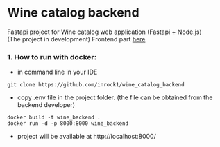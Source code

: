 # Wine catalog backend
Fastapi project for Wine catalog web application (Fastapi + Node.js)  
(The project in development)
Frontend part [here](https://github.com/Catalog-of-wines) 
### 1. How to run with docker:
- in command line in your IDE
```
git clone https://github.com/inrock1/wine_catalog_backend
```
- copy .env file in the project folder. (the file can be obtained from the backend developer)
```
docker build -t wine_backend .
docker run -d -p 8000:8000 wine_backend
```
- project will be available at http://localhost:8000/
